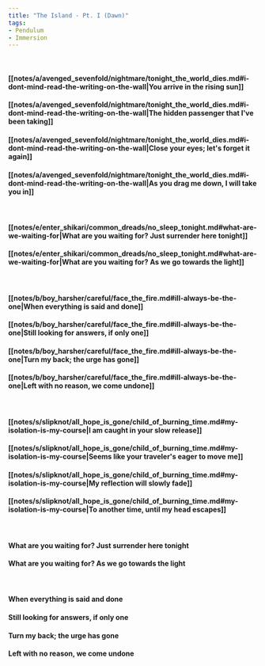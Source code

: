 ```yaml
---
title: "The Island - Pt. I (Dawn)"
tags:
- Pendulum
- Immersion
---
```

&nbsp;
#### [[notes/a/avenged_sevenfold/nightmare/tonight_the_world_dies.md#i-dont-mind-read-the-writing-on-the-wall|You arrive in the rising sun]]
#### [[notes/a/avenged_sevenfold/nightmare/tonight_the_world_dies.md#i-dont-mind-read-the-writing-on-the-wall|The hidden passenger that I've been taking]]
#### [[notes/a/avenged_sevenfold/nightmare/tonight_the_world_dies.md#i-dont-mind-read-the-writing-on-the-wall|Close your eyes; let's forget it again]]
#### [[notes/a/avenged_sevenfold/nightmare/tonight_the_world_dies.md#i-dont-mind-read-the-writing-on-the-wall|As you drag me down, I will take you in]]
&nbsp;
#### [[notes/e/enter_shikari/common_dreads/no_sleep_tonight.md#what-are-we-waiting-for|What are you waiting for? Just surrender here tonight]]
#### [[notes/e/enter_shikari/common_dreads/no_sleep_tonight.md#what-are-we-waiting-for|What are you waiting for? As we go towards the light]]
&nbsp;
#### [[notes/b/boy_harsher/careful/face_the_fire.md#ill-always-be-the-one|When everything is said and done]]
#### [[notes/b/boy_harsher/careful/face_the_fire.md#ill-always-be-the-one|Still looking for answers, if only one]]
#### [[notes/b/boy_harsher/careful/face_the_fire.md#ill-always-be-the-one|Turn my back; the urge has gone]]
#### [[notes/b/boy_harsher/careful/face_the_fire.md#ill-always-be-the-one|Left with no reason, we come undone]]
&nbsp;
#### [[notes/s/slipknot/all_hope_is_gone/child_of_burning_time.md#my-isolation-is-my-course|I am caught in your slow release]]
#### [[notes/s/slipknot/all_hope_is_gone/child_of_burning_time.md#my-isolation-is-my-course|Seems like your traveler's eager to move me]]
#### [[notes/s/slipknot/all_hope_is_gone/child_of_burning_time.md#my-isolation-is-my-course|My reflection will slowly fade]]
#### [[notes/s/slipknot/all_hope_is_gone/child_of_burning_time.md#my-isolation-is-my-course|To another time, until my head escapes]]
&nbsp;
#### What are you waiting for? Just surrender here tonight
#### What are you waiting for? As we go towards the light
&nbsp;
#### When everything is said and done
#### Still looking for answers, if only one
#### Turn my back; the urge has gone
#### Left with no reason, we come undone
